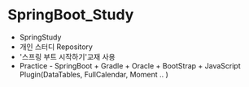 # SpringBoot_Study
  
- SpringStudy  
- 개인 스터디 Repository  
- '스프링 부트 시작하기'교재 사용
- Practice - SpringBoot + Gradle + Oracle + BootStrap + JavaScript Plugin(DataTables, FullCalendar, Moment .. )
